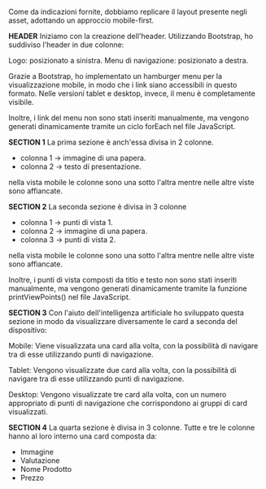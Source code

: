 Come da indicazioni fornite, dobbiamo replicare il layout presente negli asset, adottando un approccio mobile-first.


**HEADER** 
Iniziamo con la creazione dell'header. Utilizzando Bootstrap, ho suddiviso l'header in due colonne:

Logo: posizionato a sinistra.
Menu di navigazione: posizionato a destra.

Grazie a Bootstrap, ho implementato un hamburger menu per la visualizzazione mobile, in modo che i link siano accessibili in questo formato. Nelle versioni tablet e desktop, invece, il menu è completamente visibile.

Inoltre, i link del menu non sono stati inseriti manualmente, ma vengono generati dinamicamente tramite un ciclo forEach nel file JavaScript.

**SECTION 1**
La prima sezione è anch'essa divisa in 2 colonne.

- colonna 1 -> immagine di una papera.
- colonna 2 -> testo di presentazione.

nella vista mobile le colonne sono una sotto l'altra mentre nelle altre viste sono affiancate.

**SECTION 2**
La seconda sezione è divisa in 3 colonne

- colonna 1 -> punti di vista 1.
- colonna 2 -> immagine di una papera.
- colonna 3 -> punti di vista 2.

nella vista mobile le colonne sono una sotto l'altra mentre nelle altre viste sono affiancate.

Inoltre, i punti di vista composti da titlo e testo non sono stati inseriti manualmente, ma vengono generati dinamicamente tramite la funzione printViewPoints() nel file JavaScript.

**SECTION 3**
Con l'aiuto dell'intelligenza artificiale  ho sviluppato questa sezione in modo da visualizzare diversamente le card a seconda del dispositivo:

Mobile: Viene visualizzata una card alla volta, con la possibilità di navigare tra di esse utilizzando punti di navigazione.

Tablet: Vengono visualizzate due card alla volta, con la possibilità di navigare tra di esse utilizzando punti di navigazione.

Desktop: Vengono visualizzate tre card alla volta, con un numero appropriato di punti di navigazione che corrispondono ai gruppi di card visualizzati.

**SECTION 4**
La quarta sezione è divisa in 3 colonne.
Tutte e tre le colonne hanno al loro interno una card composta da:
- Immagine
- Valutazione
- Nome Prodotto
- Prezzo






